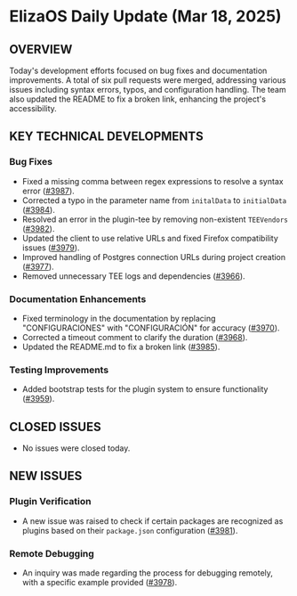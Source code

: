 # ElizaOS Daily Update (Mar 18, 2025)

## OVERVIEW 
Today's development efforts focused on bug fixes and documentation improvements. A total of six pull requests were merged, addressing various issues including syntax errors, typos, and configuration handling. The team also updated the README to fix a broken link, enhancing the project's accessibility.

## KEY TECHNICAL DEVELOPMENTS

### Bug Fixes
- Fixed a missing comma between regex expressions to resolve a syntax error ([#3987](https://github.com/elizaos/eliza/pull/3987)).
- Corrected a typo in the parameter name from `initalData` to `initialData` ([#3984](https://github.com/elizaos/eliza/pull/3984)).
- Resolved an error in the plugin-tee by removing non-existent `TEEVendors` ([#3982](https://github.com/elizaos/eliza/pull/3982)).
- Updated the client to use relative URLs and fixed Firefox compatibility issues ([#3979](https://github.com/elizaos/eliza/pull/3979)).
- Improved handling of Postgres connection URLs during project creation ([#3977](https://github.com/elizaos/eliza/pull/3977)).
- Removed unnecessary TEE logs and dependencies ([#3966](https://github.com/elizaos/eliza/pull/3966)).

### Documentation Enhancements
- Fixed terminology in the documentation by replacing "CONFIGURACIONES" with "CONFIGURACIÓN" for accuracy ([#3970](https://github.com/elizaos/eliza/pull/3970)).
- Corrected a timeout comment to clarify the duration ([#3968](https://github.com/elizaos/eliza/pull/3968)).
- Updated the README.md to fix a broken link ([#3985](https://github.com/elizaos/eliza/pull/3985)).

### Testing Improvements
- Added bootstrap tests for the plugin system to ensure functionality ([#3959](https://github.com/elizaos/eliza/pull/3959)).

## CLOSED ISSUES
- No issues were closed today.

## NEW ISSUES
### Plugin Verification
- A new issue was raised to check if certain packages are recognized as plugins based on their `package.json` configuration ([#3981](https://github.com/elizaos/eliza/issues/3981)).

### Remote Debugging
- An inquiry was made regarding the process for debugging remotely, with a specific example provided ([#3978](https://github.com/elizaos/eliza/issues/3978)).